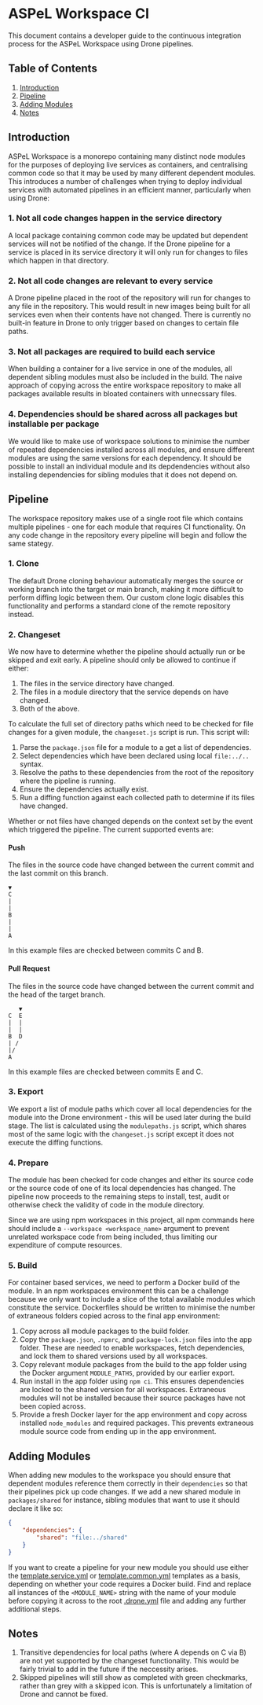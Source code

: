# ASPeL Workspace CI

This document contains a developer guide to the continuous integration process for the ASPeL Workspace using Drone pipelines.

## Table of Contents

1. [Introduction](#introduction)
2. [Pipeline](#pipeline)
3. [Adding Modules](#adding-modules)
4. [Notes](#notes)

## Introduction

ASPeL Workspace is a monorepo containing many distinct node modules for the purposes of deploying live services as containers, and centralising common code so that it may be used by many different dependent modules. This introduces a number of challenges when trying to deploy individual services with automated pipelines in an efficient manner, particularly when using Drone:

### 1. Not all code changes happen in the service directory

A local package containing common code may be updated but dependent services will not be notified of the change. If the Drone pipeline for a service is placed in its service directory it will only run for changes to files which happen in that directory.

### 2. Not all code changes are relevant to every service

A Drone pipeline placed in the root of the repository will run for changes to any file in the repository. This would result in new images being built for all services even when their contents have not changed. There is currently no built-in feature in Drone to only trigger based on changes to certain file paths.

### 3. Not all packages are required to build each service

When building a container for a live service in one of the modules, all dependent sibling modules must also be included in the build. The naive approach of copying across the entire workspace repository to make all packages available results in bloated containers with unnecssary files.

### 4. Dependencies should be shared across all packages but installable per package

We would like to make use of workspace solutions to minimise the number of repeated dependencies installed across all modules, and ensure different modules are using the same versions for each dependency. It should be possible to install an individual module and its depdendencies without also installing dependencies for sibling modules that it does not depend on.

## Pipeline

The workspace repository makes use of a single root file which contains multiple pipelines - one for each module that requires CI functionality. On any code change in the repository every pipeline will begin and follow the same stategy.

### 1. Clone

The default Drone cloning behaviour automatically merges the source or working branch into the target or main branch, making it more difficult to perform diffing logic between them. Our custom clone logic disables this functionality and performs a standard clone of the remote repository instead.

### 2. Changeset

We now have to determine whether the pipeline should actually run or be skipped and exit early. A pipeline should only be allowed to continue if either:

1. The files in the service directory have changed.
2. The files in a module directory that the service depends on have changed.
3. Both of the above.

To calculate the full set of directory paths which need to be checked for file changes for a given module, the `changeset.js` script is run. This script will:

1. Parse the `package.json` file for a module to a get a list of dependencies.
2. Select dependencies which have been declared using local `file:../..` syntax.
3. Resolve the paths to these dependencies from the root of the repository where the pipeline is running.
4. Ensure the dependencies actually exist.
5. Run a diffing function against each collected path to determine if its files have changed.

Whether or not files have changed depends on the context set by the event which triggered the pipeline. The current supported events are:

#### Push

The files in the source code have changed between the current commit and the last commit on this branch.

```
▼
C
|
|
B
|
|
A
```

In this example files are checked between commits C and B.

#### Pull Request

The files in the source code have changed between the current commit and the head of the target branch.

```
   ▼
C  E
|  |
|  |
B  D
| /
|/
A
```

In this example files are checked between commits E and C.

### 3. Export

We export a list of module paths which cover all local dependencies for the module into the Drone environment - this will be used later during the build stage. The list is calculated using the `modulepaths.js` script, which shares most of the same logic with the `changeset.js` script except it does not execute the diffing functions.

### 4. Prepare

The module has been checked for code changes and either its source code or the source code of one of its local dependencies has changed. The pipeline now proceeds to the remaining steps to install, test, audit or otherwise check the validity of code in the module directory.

Since we are using npm workspaces in this project, all npm commands here should include a `--workspace <workspace_name>` argument to prevent unrelated workspace code from being included, thus limiting our expenditure of compute resources.

### 5. Build

For container based services, we need to perform a Docker build of the module. In an npm workspaces environment this can be a challenge because we only want to include a slice of the total available modules which constitute the service. Dockerfiles should be written to minimise the number of extraneous folders copied across to the final app environment:

1. Copy across all module packages to the build folder.
2. Copy the `package.json`, `.npmrc`, and `package-lock.json` files into the app folder. These are needed to enable workspaces, fetch dependencies, and lock them to shared versions used by all workspaces.
3. Copy relevant module packages from the build to the app folder using the Docker argument `MODULE_PATHS`, provided by our earlier export.
4. Run install in the app folder using `npm ci`. This ensures dependencies are locked to the shared version for all workspaces. Extraneous modules will not be installed because their source packages have not been copied across.
5. Provide a fresh Docker layer for the app environment and copy across installed `node_modules` and required packages. This prevents extraneous module source code from ending up in the app environment.

## Adding Modules

When adding new modules to the workspace you should ensure that dependent modules reference them correctly in their `dependencies` so that their pipelines pick up code changes. If we add a new shared module in `packages/shared` for instance, sibling modules that want to use it should declare it like so:

```json
{
    "dependencies": {
        "shared": "file:../shared"
    }
}
```

If you want to create a pipeline for your new module you should use either the [template.service.yml](./template.service.yml) or [template.common.yml](./template.common.yml) templates as a basis, depending on whether your code requires a Docker build. Find and replace all instances of the `<MODULE_NAME>` string with the name of your module before copying it across to the root [.drone.yml](../.drone.yml) file and adding any further additional steps.

## Notes

1. Transitive dependencies for local paths (where A depends on C via B) are not yet supported by the changeset functionality. This would be fairly trivial to add in the future if the neccessity arises.
2. Skipped pipelines will still show as completed with green checkmarks, rather than grey with a skipped icon. This is unfortunately a limitation of Drone and cannot be fixed.